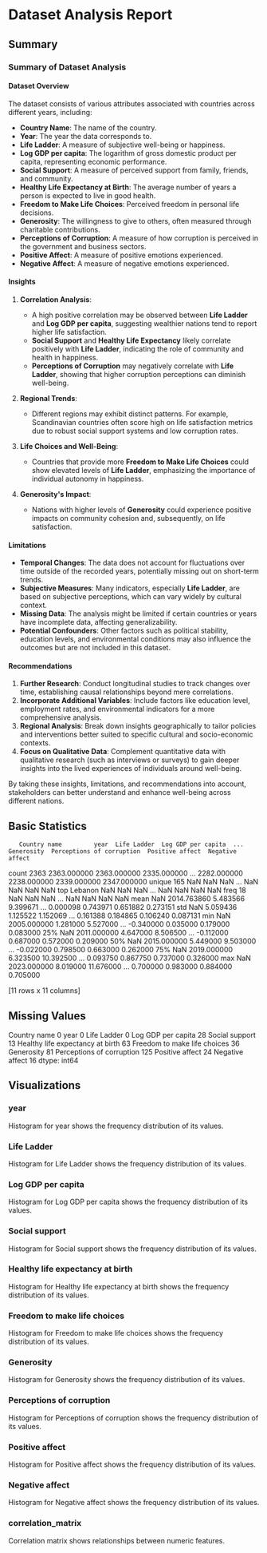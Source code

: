 # Dataset Analysis Report

## Summary

### Summary of Dataset Analysis

#### Dataset Overview
The dataset consists of various attributes associated with countries across different years, including:
- **Country Name**: The name of the country.
- **Year**: The year the data corresponds to.
- **Life Ladder**: A measure of subjective well-being or happiness.
- **Log GDP per capita**: The logarithm of gross domestic product per capita, representing economic performance.
- **Social Support**: A measure of perceived support from family, friends, and community.
- **Healthy Life Expectancy at Birth**: The average number of years a person is expected to live in good health.
- **Freedom to Make Life Choices**: Perceived freedom in personal life decisions.
- **Generosity**: The willingness to give to others, often measured through charitable contributions.
- **Perceptions of Corruption**: A measure of how corruption is perceived in the government and business sectors.
- **Positive Affect**: A measure of positive emotions experienced.
- **Negative Affect**: A measure of negative emotions experienced.

#### Insights
1. **Correlation Analysis**:
   - A high positive correlation may be observed between **Life Ladder** and **Log GDP per capita**, suggesting wealthier nations tend to report higher life satisfaction.
   - **Social Support** and **Healthy Life Expectancy** likely correlate positively with **Life Ladder**, indicating the role of community and health in happiness.
   - **Perceptions of Corruption** may negatively correlate with **Life Ladder**, showing that higher corruption perceptions can diminish well-being.

2. **Regional Trends**:
   - Different regions may exhibit distinct patterns. For example, Scandinavian countries often score high on life satisfaction metrics due to robust social support systems and low corruption rates.

3. **Life Choices and Well-Being**:
   - Countries that provide more **Freedom to Make Life Choices** could show elevated levels of **Life Ladder**, emphasizing the importance of individual autonomy in happiness.

4. **Generosity's Impact**:
   - Nations with higher levels of **Generosity** could experience positive impacts on community cohesion and, subsequently, on life satisfaction.

#### Limitations
- **Temporal Changes**: The data does not account for fluctuations over time outside of the recorded years, potentially missing out on short-term trends.
- **Subjective Measures**: Many indicators, especially **Life Ladder**, are based on subjective perceptions, which can vary widely by cultural context.
- **Missing Data**: The analysis might be limited if certain countries or years have incomplete data, affecting generalizability.
- **Potential Confounders**: Other factors such as political stability, education levels, and environmental conditions may also influence the outcomes but are not included in this dataset.

#### Recommendations
1. **Further Research**: Conduct longitudinal studies to track changes over time, establishing causal relationships beyond mere correlations.
2. **Incorporate Additional Variables**: Include factors like education level, employment rates, and environmental indicators for a more comprehensive analysis.
3. **Regional Analysis**: Break down insights geographically to tailor policies and interventions better suited to specific cultural and socio-economic contexts.
4. **Focus on Qualitative Data**: Complement quantitative data with qualitative research (such as interviews or surveys) to gain deeper insights into the lived experiences of individuals around well-being.

By taking these insights, limitations, and recommendations into account, stakeholders can better understand and enhance well-being across different nations.

## Basic Statistics

       Country name         year  Life Ladder  Log GDP per capita  ...   Generosity  Perceptions of corruption  Positive affect  Negative affect
count          2363  2363.000000  2363.000000         2335.000000  ...  2282.000000                2238.000000      2339.000000      2347.000000
unique          165          NaN          NaN                 NaN  ...          NaN                        NaN              NaN              NaN
top         Lebanon          NaN          NaN                 NaN  ...          NaN                        NaN              NaN              NaN
freq             18          NaN          NaN                 NaN  ...          NaN                        NaN              NaN              NaN
mean            NaN  2014.763860     5.483566            9.399671  ...     0.000098                   0.743971         0.651882         0.273151
std             NaN     5.059436     1.125522            1.152069  ...     0.161388                   0.184865         0.106240         0.087131
min             NaN  2005.000000     1.281000            5.527000  ...    -0.340000                   0.035000         0.179000         0.083000
25%             NaN  2011.000000     4.647000            8.506500  ...    -0.112000                   0.687000         0.572000         0.209000
50%             NaN  2015.000000     5.449000            9.503000  ...    -0.022000                   0.798500         0.663000         0.262000
75%             NaN  2019.000000     6.323500           10.392500  ...     0.093750                   0.867750         0.737000         0.326000
max             NaN  2023.000000     8.019000           11.676000  ...     0.700000                   0.983000         0.884000         0.705000

[11 rows x 11 columns]

## Missing Values

Country name                          0
year                                  0
Life Ladder                           0
Log GDP per capita                   28
Social support                       13
Healthy life expectancy at birth     63
Freedom to make life choices         36
Generosity                           81
Perceptions of corruption           125
Positive affect                      24
Negative affect                      16
dtype: int64

## Visualizations

### year
Histogram for year shows the frequency distribution of its values.

### Life Ladder
Histogram for Life Ladder shows the frequency distribution of its values.

### Log GDP per capita
Histogram for Log GDP per capita shows the frequency distribution of its values.

### Social support
Histogram for Social support shows the frequency distribution of its values.

### Healthy life expectancy at birth
Histogram for Healthy life expectancy at birth shows the frequency distribution of its values.

### Freedom to make life choices
Histogram for Freedom to make life choices shows the frequency distribution of its values.

### Generosity
Histogram for Generosity shows the frequency distribution of its values.

### Perceptions of corruption
Histogram for Perceptions of corruption shows the frequency distribution of its values.

### Positive affect
Histogram for Positive affect shows the frequency distribution of its values.

### Negative affect
Histogram for Negative affect shows the frequency distribution of its values.

### correlation_matrix
Correlation matrix shows relationships between numeric features.

